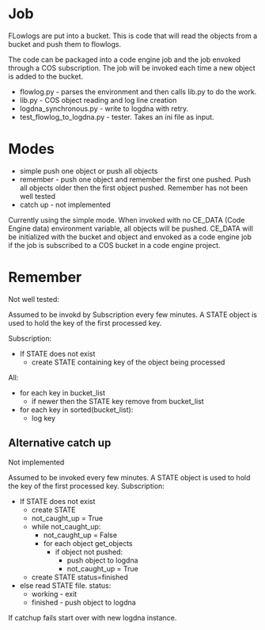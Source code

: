 # Job
FLowlogs are put into a bucket.  This is code that will read the objects from a bucket and push them to flowlogs.

The code can be packaged into a code engine job and the job envoked through a COS subscription.  The job will be invoked each time a new object is added to the bucket.

- flowlog.py - parses the environment and then calls lib.py to do the work.
- lib.py - COS object reading and log line creation
- logdna_synchronous.py - write to logdna with retry.
- test_flowlog_to_logdna.py - tester.  Takes an ini file as input.


# Modes
- simple push one object or push all objects
- remember - push one object and remember the first one pushed.  Push all objects older then the first object pushed.  Remember has not been well tested
- catch up - not implemented

Currently using the simple mode.  When invoked with no CE_DATA (Code Engine data) environment variable, all objects will be pushed.  CE_DATA will be initialized with the bucket and object and envoked as a code engine job if the job is subscribed to a COS bucket in a code engine project.

# Remember
Not well tested:

Assumed to be invokd by Subscription every few minutes.  A STATE object is used to hold the key of the first processed key.

Subscription:
- If STATE does not exist
  - create STATE containing key of the object being processed

All:
- for each key in bucket_list
  - if newer then the STATE key remove from bucket_list
- for each key in sorted(bucket_list):
  - log key

## Alternative catch up
Not implemented

Assumed to be invoked every few minutes.  A STATE object is used to hold the key of the first processed key.
Subscription:
- If STATE does not exist
  - create STATE 
  - not_caught_up = True
  - while not_caught_up:
    - not_caught_up = False
    - for each object get_objects
      - if object not pushed:
        - push object to logdna
        - not_caught_up = True
  - create STATE status=finished
- else read STATE file.  status:
  - working - exit
  - finished - push object to logdna

If catchup fails start over with new logdna instance.
